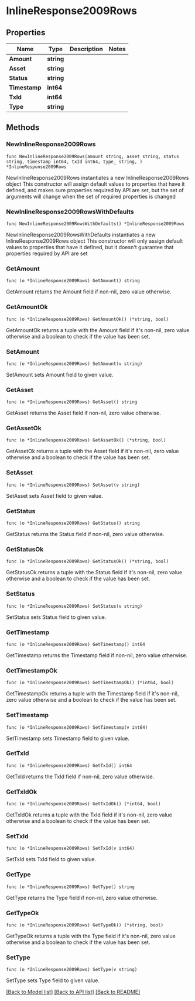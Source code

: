 # InlineResponse2009Rows

## Properties

Name | Type | Description | Notes
------------ | ------------- | ------------- | -------------
**Amount** | **string** |  | 
**Asset** | **string** |  | 
**Status** | **string** |  | 
**Timestamp** | **int64** |  | 
**TxId** | **int64** |  | 
**Type** | **string** |  | 

## Methods

### NewInlineResponse2009Rows

`func NewInlineResponse2009Rows(amount string, asset string, status string, timestamp int64, txId int64, type_ string, ) *InlineResponse2009Rows`

NewInlineResponse2009Rows instantiates a new InlineResponse2009Rows object
This constructor will assign default values to properties that have it defined,
and makes sure properties required by API are set, but the set of arguments
will change when the set of required properties is changed

### NewInlineResponse2009RowsWithDefaults

`func NewInlineResponse2009RowsWithDefaults() *InlineResponse2009Rows`

NewInlineResponse2009RowsWithDefaults instantiates a new InlineResponse2009Rows object
This constructor will only assign default values to properties that have it defined,
but it doesn't guarantee that properties required by API are set

### GetAmount

`func (o *InlineResponse2009Rows) GetAmount() string`

GetAmount returns the Amount field if non-nil, zero value otherwise.

### GetAmountOk

`func (o *InlineResponse2009Rows) GetAmountOk() (*string, bool)`

GetAmountOk returns a tuple with the Amount field if it's non-nil, zero value otherwise
and a boolean to check if the value has been set.

### SetAmount

`func (o *InlineResponse2009Rows) SetAmount(v string)`

SetAmount sets Amount field to given value.


### GetAsset

`func (o *InlineResponse2009Rows) GetAsset() string`

GetAsset returns the Asset field if non-nil, zero value otherwise.

### GetAssetOk

`func (o *InlineResponse2009Rows) GetAssetOk() (*string, bool)`

GetAssetOk returns a tuple with the Asset field if it's non-nil, zero value otherwise
and a boolean to check if the value has been set.

### SetAsset

`func (o *InlineResponse2009Rows) SetAsset(v string)`

SetAsset sets Asset field to given value.


### GetStatus

`func (o *InlineResponse2009Rows) GetStatus() string`

GetStatus returns the Status field if non-nil, zero value otherwise.

### GetStatusOk

`func (o *InlineResponse2009Rows) GetStatusOk() (*string, bool)`

GetStatusOk returns a tuple with the Status field if it's non-nil, zero value otherwise
and a boolean to check if the value has been set.

### SetStatus

`func (o *InlineResponse2009Rows) SetStatus(v string)`

SetStatus sets Status field to given value.


### GetTimestamp

`func (o *InlineResponse2009Rows) GetTimestamp() int64`

GetTimestamp returns the Timestamp field if non-nil, zero value otherwise.

### GetTimestampOk

`func (o *InlineResponse2009Rows) GetTimestampOk() (*int64, bool)`

GetTimestampOk returns a tuple with the Timestamp field if it's non-nil, zero value otherwise
and a boolean to check if the value has been set.

### SetTimestamp

`func (o *InlineResponse2009Rows) SetTimestamp(v int64)`

SetTimestamp sets Timestamp field to given value.


### GetTxId

`func (o *InlineResponse2009Rows) GetTxId() int64`

GetTxId returns the TxId field if non-nil, zero value otherwise.

### GetTxIdOk

`func (o *InlineResponse2009Rows) GetTxIdOk() (*int64, bool)`

GetTxIdOk returns a tuple with the TxId field if it's non-nil, zero value otherwise
and a boolean to check if the value has been set.

### SetTxId

`func (o *InlineResponse2009Rows) SetTxId(v int64)`

SetTxId sets TxId field to given value.


### GetType

`func (o *InlineResponse2009Rows) GetType() string`

GetType returns the Type field if non-nil, zero value otherwise.

### GetTypeOk

`func (o *InlineResponse2009Rows) GetTypeOk() (*string, bool)`

GetTypeOk returns a tuple with the Type field if it's non-nil, zero value otherwise
and a boolean to check if the value has been set.

### SetType

`func (o *InlineResponse2009Rows) SetType(v string)`

SetType sets Type field to given value.



[[Back to Model list]](../README.md#documentation-for-models) [[Back to API list]](../README.md#documentation-for-api-endpoints) [[Back to README]](../README.md)



